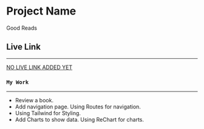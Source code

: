 # Project Name

Good Reads

## Live Link

---

[NO LIVE LINK ADDED YET](https://github.com/facebook/create-react-app)

### `My Work`

---

- Review a book.
- Add navigation page. Using Routes for navigation.
- Using Tailwind for Styling.
- Add Charts to show data. Using ReChart for charts.
